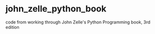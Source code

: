 # john_zelle_python_book
code from working through John Zelle's Python Programming book, 3rd edition
